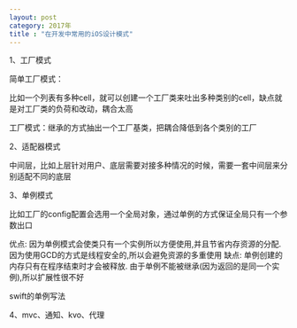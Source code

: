 ```yaml
---
layout: post
category: 2017年
title : "在开发中常用的iOS设计模式"
---
```


1、工厂模式

简单工厂模式：

比如一个列表有多种cell，就可以创建一个工厂类来吐出多种类别的cell，缺点就是对工厂类的负荷和改动，耦合太高

工厂模式：继承的方式抽出一个工厂基类，把耦合降低到各个类别的工厂

2、适配器模式

中间层，比如上层针对用户、底层需要对接多种情况的时候，需要一套中间层来分别适配不同的底层



3、单例模式

比如工厂的config配置会选用一个全局对象，通过单例的方式保证全局只有一个参数出口

优点: 因为单例模式会使类只有一个实例所以方便使用,并且节省内存资源的分配.因为使用GCD的方式是线程安全的,所以会避免资源的多重使用
缺点: 单例创建的内存只有在程序结束时才会被释放. 由于单例不能被继承(因为返回的是同一个实例),所以扩展性很不好

swift的单例写法



4、mvc、通知、kvo、代理



